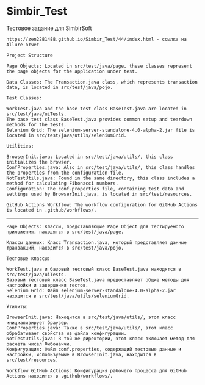 # Simbir_Test
Тестовое задание для SimbirSoft

    https://zen2281488.github.io/Simbir_Test/44/index.html - ссылка на Allure отчет

    Project Structure

    Page Objects: Located in src/test/java/page, these classes represent the page objects for the application under test.
    
    Data Classes: The Transaction.java class, which represents transaction data, is located in src/test/java/pojo.
    
    Test Classes:
    
    WorkTest.java and the base test class BaseTest.java are located in src/test/java/uiTests.
    The base test class BaseTest.java provides common setup and teardown methods for the tests.
    Selenium Grid: The selenium-server-standalone-4.0-alpha-2.jar file is located in src/test/java/utils/seleniumGrid.
    
    Utilities:
    
    BrowserInit.java: Located in src/test/java/utils/, this class initializes the browser.
    ConfProperties.java: Also in src/test/java/utils/, this class handles the properties from the configuration file.
    NotTestUtils.java: Found in the same directory, this class includes a method for calculating Fibonacci numbers.
    Configuration: The conf.properties file, containing test data and settings used by BrowserInit.java, is located in src/test/resources.
    
    GitHub Actions Workflow: The workflow configuration for GitHub Actions is located in .github/workflows/.
    
---------------------------------------------------------------------------------------------------------------------------------------------
    Page Objects: Классы, представляющие Page Object для тестируемого приложения, находятся в src/test/java/page.
    
    Классы данных: Класс Transaction.java, который представляет данные транзакций, находится в src/test/java/pojo.
    
    Тестовые классы:
    
    WorkTest.java и базовый тестовый класс BaseTest.java находятся в src/test/java/uiTests.
    Базовый тестовый класс BaseTest.java предоставляет общие методы для настройки и завершения тестов.
    Selenium Grid: Файл selenium-server-standalone-4.0-alpha-2.jar находится в src/test/java/utils/seleniumGrid.
    
    Утилиты:
    
    BrowserInit.java: Находится в src/test/java/utils/, этот класс инициализирует браузер.
    ConfProperties.java: Также в src/test/java/utils/, этот класс обрабатывает свойства из файла конфигурации.
    NotTestUtils.java: В той же директории, этот класс включает метод для расчета чисел Фибоначчи.
    Конфигурация: Файл conf.properties, содержащий тестовые данные и настройки, используемые в BrowserInit.java, находится в src/test/resources.
    
    Workflow GitHub Actions: Конфигурация рабочего процесса для GitHub Actions находится в .github/workflows/.